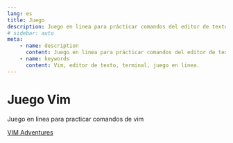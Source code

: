 ```yaml
---
lang: es
title: Juego
description: Juego en linea para prácticar comandos del editor de texto vim
# sidebar: auto
meta:
    - name: description
      content: Juego en linea para prácticar comandos del editor de texto vim.
    - name: keywords
      content: Vim, editor de texto, terminal, juego en linea.
---
```


# Juego Vim

Juego en linea para practicar comandos de vim

[VIM Adventures](https://vim-adventures.com/)
